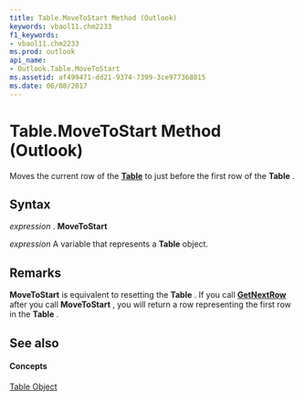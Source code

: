```yaml
---
title: Table.MoveToStart Method (Outlook)
keywords: vbaol11.chm2233
f1_keywords:
- vbaol11.chm2233
ms.prod: outlook
api_name:
- Outlook.Table.MoveToStart
ms.assetid: af499471-dd21-9374-7399-3ce977368015
ms.date: 06/08/2017
---
```



# Table.MoveToStart Method (Outlook)

Moves the current row of the  **[Table](table-object-outlook.md)** to just before the first row of the **Table** .


## Syntax

 _expression_ . **MoveToStart**

 _expression_ A variable that represents a **Table** object.


## Remarks

 **MoveToStart** is equivalent to resetting the **Table** . If you call **[GetNextRow](table-getnextrow-method-outlook.md)** after you call **MoveToStart** , you will return a row representing the first row in the **Table** .


## See also


#### Concepts


[Table Object](table-object-outlook.md)


